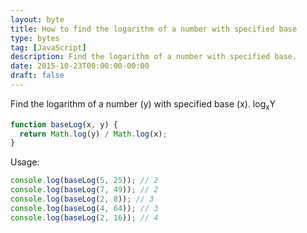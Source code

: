 ```yaml
---
layout: byte
title: How to find the logarithm of a number with specified base
type: bytes
tag: [JavaScript]
description: Find the logarithm of a number with specified base.
date: 2015-10-23T00:00:00-00:00
draft: false
---
```

Find the logarithm of a number (y) with specified base (x). log<sub>x</sub>Y

```javascript
function baseLog(x, y) {
  return Math.log(y) / Math.log(x);
}
```

Usage:

```javascript
console.log(baseLog(5, 25)); // 2
console.log(baseLog(7, 49)); // 2
console.log(baseLog(2, 8)); // 3
console.log(baseLog(4, 64)); // 3
console.log(baseLog(2, 16)); // 4
```
